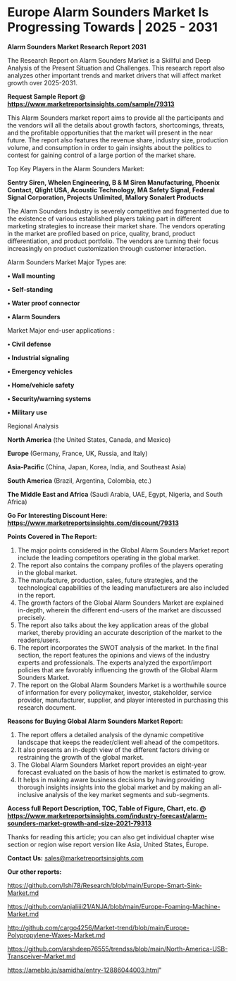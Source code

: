 # Europe Alarm Sounders Market Is Progressing Towards | 2025 - 2031

<strong>Alarm Sounders Market Research Report 2031</strong>

The Research Report on Alarm Sounders Market is a Skillful and Deep Analysis of the Present Situation and Challenges. This research report also analyzes other important trends and market drivers that will affect market growth over 2025-2031.

<strong>Request Sample Report @ <a href=https://www.marketreportsinsights.com/sample/79313>https://www.marketreportsinsights.com/sample/79313</a></strong>

This Alarm Sounders market report aims to provide all the participants and the vendors will all the details about growth factors, shortcomings, threats, and the profitable opportunities that the market will present in the near future. The report also features the revenue share, industry size, production volume, and consumption in order to gain insights about the politics to contest for gaining control of a large portion of the market share.

Top Key Players in the Alarm Sounders Market:

<strong>Sentry Siren, Whelen Engineering, B & M Siren Manufacturing, Phoenix Contact, Qlight USA, Acoustic Technology, MA Safety Signal, Federal Signal Corporation, Projects Unlimited, Mallory Sonalert Products</strong>

The Alarm Sounders Industry is severely competitive and fragmented due to the existence of various established players taking part in different marketing strategies to increase their market share. The vendors operating in the market are profiled based on price, quality, brand, product differentiation, and product portfolio. The vendors are turning their focus increasingly on product customization through customer interaction.

Alarm Sounders Market Major Types are:

<strong>• Wall mounting

• Self-standing

• Water proof connector

• Alarm Sounders</strong>

Market Major end-user applications :

<strong>• Civil defense

• Industrial signaling

• Emergency vehicles

• Home/vehicle safety

• Security/warning systems

• Military use</strong>

Regional Analysis

</u><strong><b>North America</b></strong> (the United States, Canada, and Mexico)

<strong><b>Europe </b></strong>(Germany, France, UK, Russia, and Italy)

<strong><b>Asia-Pacific</b></strong> (China, Japan, Korea, India, and Southeast Asia)

<strong><b>South America</b></strong> (Brazil, Argentina, Colombia, etc.)

<strong><b>The Middle East and Africa</b></strong> (Saudi Arabia, UAE, Egypt, Nigeria, and South Africa)

<strong>Go For Interesting Discount Here: <a href=https://www.marketreportsinsights.com/discount/79313>https://www.marketreportsinsights.com/discount/79313</a></strong>

<strong>Points Covered in The Report:</strong>
<ol>
  <li>The major points considered in the Global Alarm Sounders Market report include the leading competitors operating in the global market.</li>
  <li>The report also contains the company profiles of the players operating in the global market.</li>
  <li>The manufacture, production, sales, future strategies, and the technological capabilities of the leading manufacturers are also included in the report.</li>
  <li>The growth factors of the Global Alarm Sounders Market are explained in-depth, wherein the different end-users of the market are discussed precisely.</li>
  <li>The report also talks about the key application areas of the global market, thereby providing an accurate description of the market to the readers/users.</li>
  <li>The report incorporates the SWOT analysis of the market. In the final section, the report features the opinions and views of the industry experts and professionals. The experts analyzed the export/import policies that are favorably influencing the growth of the Global Alarm Sounders Market.</li>
  <li>The report on the Global Alarm Sounders Market is a worthwhile source of information for every policymaker, investor, stakeholder, service provider, manufacturer, supplier, and player interested in purchasing this research document.</li>
</ol>
<strong>Reasons for Buying Global Alarm Sounders Market Report:</strong>

<ol>
  <li>The report offers a detailed analysis of the dynamic competitive landscape that keeps the reader/client well ahead of the competitors.</li>
  <li>It also presents an in-depth view of the different factors driving or restraining the growth of the global market.</li>
  <li>The Global Alarm Sounders Market report provides an eight-year forecast evaluated on the basis of how the market is estimated to grow.</li>
  <li>It helps in making aware business decisions by having providing thorough insights insights into the global market and by making an all-inclusive analysis of the key market segments and sub-segments.</li>
</ol>
<strong>Access full Report Description, TOC, Table of Figure, Chart, etc. @ <a href=https://www.marketreportsinsights.com/industry-forecast/alarm-sounders-market-growth-and-size-2021-79313>https://www.marketreportsinsights.com/industry-forecast/alarm-sounders-market-growth-and-size-2021-79313</a></strong>


Thanks for reading this article; you can also get individual chapter wise section or region wise report version like Asia, United States, Europe.

<strong>Contact Us:</strong>
sales@marketreportsinsights.com

<strong>Our other reports:</strong>

<a href=https://github.com/Ishi78/Research/blob/main/Europe-Smart-Sink-Market.md>https://github.com/Ishi78/Research/blob/main/Europe-Smart-Sink-Market.md</a>

<a href=https://github.com/anjaliiii21/ANJA/blob/main/Europe-Foaming-Machine-Market.md>https://github.com/anjaliiii21/ANJA/blob/main/Europe-Foaming-Machine-Market.md</a>

<a href=http://github.com/cargo4256/Market-trend/blob/main/Europe-Polypropylene-Waxes-Market.md>http://github.com/cargo4256/Market-trend/blob/main/Europe-Polypropylene-Waxes-Market.md</a>

<a href=https://github.com/arshdeep76555/trendss/blob/main/North-America-USB-Transceiver-Market.md>https://github.com/arshdeep76555/trendss/blob/main/North-America-USB-Transceiver-Market.md</a>

<a href=https://ameblo.jp/samidha/entry-12886044003.html>https://ameblo.jp/samidha/entry-12886044003.html</a>"
